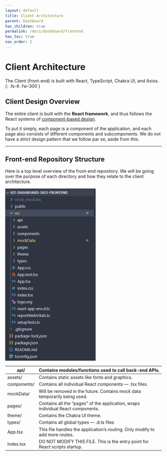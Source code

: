 ```yaml
---
layout: default
title: Client Architecture
parent: Dashboard
has_children: true
permalink: /docs/dashboard/frontend
has_toc: true
nav_order: 2
---
```


# Client Architecture
The Client (front-end) is built with React, TypeScript, Chakra UI, and Axios.
{: .fs-6 .fw-300 }

## Client Design Overview

The entire client is built with the **React framework**, and thus follows the React systems of [component-based design](https://legacy.reactjs.org/docs/design-principles.html). 

To put it simply, each page is a component of the application, and each page also consists of different components and subcomponents. We do not have a strict design pattern that we follow par se, aside from this.

---

## Front-end Repository Structure

Here is a top level overview of the front-end repository. We will be going over the purpose of each directory and how they relate to the client architecture.

![Untitled](./images/1-fe_repo.png)

| api/ | Contains modules/functions used to call back-end APIs. |
| --- | --- |
| assets/ | Contains static assets like fonts and graphics. |
| components/ | Contains all individual React components — .tsx files. |
| mockData/ | Will be removed in the future. Contains mock data temporarily being used. |
| pages/ | Contains all the “pages” of the application, wraps individual React components. |
| theme/ | Contains the Chakra UI theme. |
| types/ | Contains all global types — .d.ts files  |
| App.tsx | This file handles the application’s routing. Only modify to add more routes. |
| index.tsx | DO NOT MODIFY THIS FILE. This is the entry point for React scripts startup. |
